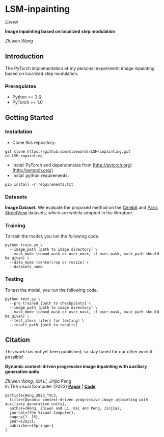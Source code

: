# LSM-inpainting
<img src="./imgs/CelebA.png" alt="result" style="zoom:80%;" />

**Image inpainting based on localized step modulation**<br>

_Zhiwen Wang_<br>

## Introduction

The PyTorch implementation of my personal experiment: image inpainting based on localized step modulation.

### Prerequistes

- Python >= 3.6
- PyTorch >= 1.0

## Getting Started

### Installation

- Clone this repository:

```
git clone https://github.com/slowwords/LSM-inpainting.git
cd LSM-inpainting
```

- Install PyTorch and dependencies from [http://pytorch.org](http://pytorch.org/)
- Install python requirements:

```
pip install -r requirements.txt
```
### Datasets

**Image Dataset.** We evaluate the proposed method on the [CelebA](http://mmlab.ie.cuhk.edu.hk/projects/CelebA.html) and [Paris StreetView](https://github.com/pathak22/context-encoder) datasets, which are widely adopted in the literature.

### Training

To train the model, you run the following code.

```
python train.py \
  --image_path [path to image directory] \
  --mask_mode [comod_mask or user_mask, if user_mask, mask_path should be given] \
  --data_mode [centercrop or resize] \
  --datasets_name
```

### Testing

To test the model, you run the following code.

```
python test.py \
  --pre_trained [path to checkpoints] \
  --image_path [path to image directory] \
  --mask_mode [comod_mask or user_mask, if user_mask, mask_path should be given] \
  --test_iters [iters for testing] \
  --result_path [path to results]
```

## Citation

This work has not yet been published, so stay tuned for our other work if possible!

**Dynamic context-driven progressive image inpainting with auxiliary generative units**<br>

_Zhiwen Wang, Kai Li, Jinjia Peng_<br>
In The visual Computer (2023)
[**Paper**](https://link.springer.com/article/10.1007/s00371-023-03045-z) | [**Code**](https://github.com/slowwords/DCDPI.git)

```
@article{Wang_2023_TVCJ,
  title={Dynamic context-driven progressive image inpainting with auxiliary generative units},
  author={Wang, Zhiwen and Li, Kai and Peng, Jinjia},
  journal={The Visual Computer},
  pages={1--16},
  year={2023},
  publisher={Springer}
}
```
